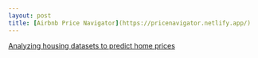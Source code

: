 ```yaml
---
layout: post
title: [Airbnb Price Navigator](https://pricenavigator.netlify.app/)
---
```


[Analyzing housing datasets to predict home prices](https://pricenavigator.netlify.app/)

